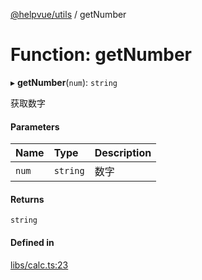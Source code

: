 [@helpvue/utils](../README.md) / getNumber

# Function: getNumber

▸ **getNumber**(`num`): `string`

获取数字

#### Parameters

| Name | Type | Description |
| :------ | :------ | :------ |
| `num` | `string` | 数字 |

#### Returns

`string`

#### Defined in

[libs/calc.ts:23](https://github.com/kgm0515/helpvue/blob/158e40d/packages/utils/src/libs/calc.ts#L23)
